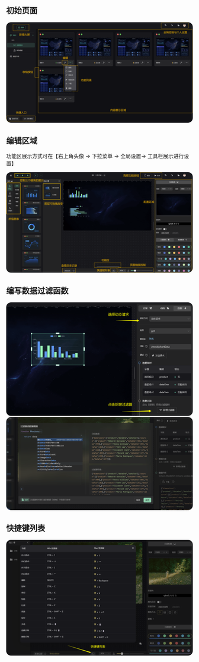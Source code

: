 ## 初始页面

<img src="./images/pageGuide2.png" alt="初始页面" style="zoom:130%; border-radius: 10px" />

## 编辑区域

功能区展示方式可在【右上角头像 -> 下拉菜单 -> 全局设置-> 工具栏展示进行设置】

<img src="./images/pageGuide1.png" alt="编辑区域" style="zoom:130%; border-radius: 10px" />

## 编写数据过滤函数

<img src="./images/pageGuide3.png" alt="过滤函数" style="zoom:130%; border-radius: 10px" />
<img src="./images/pageGuide4.png" alt="过滤函数" style="zoom:130%; border-radius: 10px" />

## 快捷键列表
<img src="./images/pageKeyList.png" alt="快捷键列表" style="zoom:130%; border-radius: 10px" />